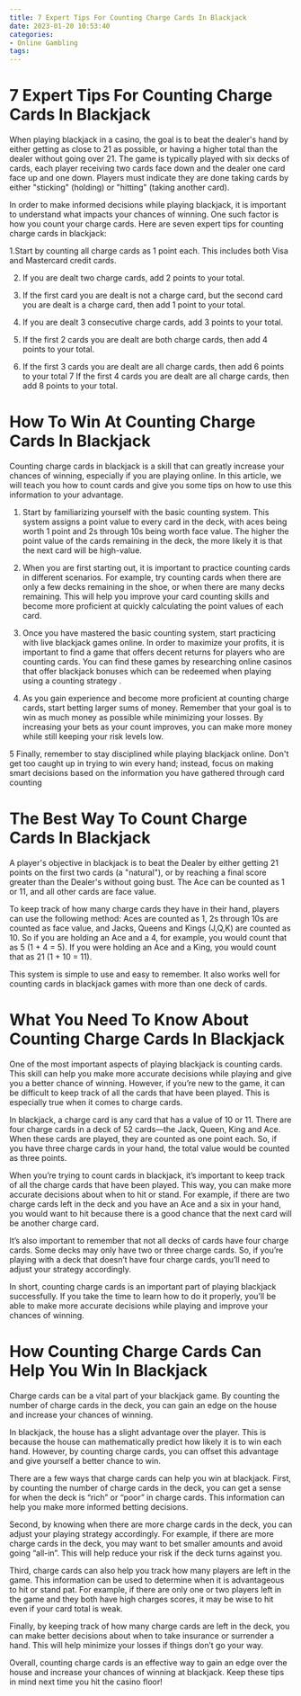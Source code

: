 ```yaml
---
title: 7 Expert Tips For Counting Charge Cards In Blackjack 
date: 2023-01-20 10:53:40
categories:
- Online Gambling
tags:
---
```



#  7 Expert Tips For Counting Charge Cards In Blackjack 

When playing blackjack in a casino, the goal is to beat the dealer's hand by either getting as close to 21 as possible, or having a higher total than the dealer without going over 21. The game is typically played with six decks of cards, each player receiving two cards face down and the dealer one card face up and one down. Players must indicate they are done taking cards by either "sticking" (holding) or "hitting" (taking another card).

In order to make informed decisions while playing blackjack, it is important to understand what impacts your chances of winning. One such factor is how you count your charge cards. Here are seven expert tips for counting charge cards in blackjack:

1.Start by counting all charge cards as 1 point each. This includes both Visa and Mastercard credit cards.

2. If you are dealt two charge cards, add 2 points to your total.

3. If the first card you are dealt is not a charge card, but the second card you are dealt is a charge card, then add 1 point to your total.

4. If you are dealt 3 consecutive charge cards, add 3 points to your total.

5. If the first 2 cards you are dealt are both charge cards, then add 4 points to your total. 
6. If the first 3 cards you are dealt are all charge cards, then add 6 points to your total 
7 If the first 4 cards you are dealt are all charge cards, then add 8 points to your total. 


#  How To Win At Counting Charge Cards In Blackjack 

Counting charge cards in blackjack is a skill that can greatly increase your chances of winning, especially if you are playing online. In this article, we will teach you how to count cards and give you some tips on how to use this information to your advantage.

1. Start by familiarizing yourself with the basic counting system. This system assigns a point value to every card in the deck, with aces being worth 1 point and 2s through 10s being worth face value. The higher the point value of the cards remaining in the deck, the more likely it is that the next card will be high-value.

2. When you are first starting out, it is important to practice counting cards in different scenarios. For example, try counting cards when there are only a few decks remaining in the shoe, or when there are many decks remaining. This will help you improve your card counting skills and become more proficient at quickly calculating the point values of each card.

3. Once you have mastered the basic counting system, start practicing with live blackjack games online. In order to maximize your profits, it is important to find a game that offers decent returns for players who are counting cards. You can find these games by researching online casinos that offer blackjack bonuses which can be redeemed when playing using a counting strategy .

4. As you gain experience and become more proficient at counting charge cards, start betting larger sums of money. Remember that your goal is to win as much money as possible while minimizing your losses. By increasing your bets as your count improves, you can make more money while still keeping your risk levels low.

5 Finally, remember to stay disciplined while playing blackjack online. Don't get too caught up in trying to win every hand; instead, focus on making smart decisions based on the information you have gathered through card counting

#  The Best Way To Count Charge Cards In Blackjack 
A player's objective in blackjack is to beat the Dealer by either getting 21 points on the first two cards (a "natural"), or by reaching a final score greater than the Dealer's without going bust. The Ace can be counted as 1 or 11, and all other cards are face value.
 
To keep track of how many charge cards they have in their hand, players can use the following method: Aces are counted as 1, 2s through 10s are counted as face value, and Jacks, Queens and Kings (J,Q,K) are counted as 10. So if you are holding an Ace and a 4, for example, you would count that as 5 (1 + 4 = 5). If you were holding an Ace and a King, you would count that as 21 (1 + 10 = 11). 

This system is simple to use and easy to remember. It also works well for counting cards in blackjack games with more than one deck of cards.

#  What You Need To Know About Counting Charge Cards In Blackjack 

One of the most important aspects of playing blackjack is counting cards. This skill can help you make more accurate decisions while playing and give you a better chance of winning. However, if you’re new to the game, it can be difficult to keep track of all the cards that have been played. This is especially true when it comes to charge cards.

In blackjack, a charge card is any card that has a value of 10 or 11. There are four charge cards in a deck of 52 cards—the Jack, Queen, King and Ace. When these cards are played, they are counted as one point each. So, if you have three charge cards in your hand, the total value would be counted as three points.

When you’re trying to count cards in blackjack, it’s important to keep track of all the charge cards that have been played. This way, you can make more accurate decisions about when to hit or stand. For example, if there are two charge cards left in the deck and you have an Ace and a six in your hand, you would want to hit because there is a good chance that the next card will be another charge card.

It’s also important to remember that not all decks of cards have four charge cards. Some decks may only have two or three charge cards. So, if you’re playing with a deck that doesn’t have four charge cards, you’ll need to adjust your strategy accordingly.

In short, counting charge cards is an important part of playing blackjack successfully. If you take the time to learn how to do it properly, you’ll be able to make more accurate decisions while playing and improve your chances of winning.

#  How Counting Charge Cards Can Help You Win In Blackjack

Charge cards can be a vital part of your blackjack game. By counting the number of charge cards in the deck, you can gain an edge on the house and increase your chances of winning.

In blackjack, the house has a slight advantage over the player. This is because the house can mathematically predict how likely it is to win each hand. However, by counting charge cards, you can offset this advantage and give yourself a better chance to win.

There are a few ways that charge cards can help you win at blackjack. First, by counting the number of charge cards in the deck, you can get a sense for when the deck is “rich” or “poor” in charge cards. This information can help you make more informed betting decisions.

Second, by knowing when there are more charge cards in the deck, you can adjust your playing strategy accordingly. For example, if there are more charge cards in the deck, you may want to bet smaller amounts and avoid going “all-in”. This will help reduce your risk if the deck turns against you.

Third, charge cards can also help you track how many players are left in the game. This information can be used to determine when it is advantageous to hit or stand pat. For example, if there are only one or two players left in the game and they both have high charges scores, it may be wise to hit even if your card total is weak.

Finally, by keeping track of how many charge cards are left in the deck, you can make better decisions about when to take insurance or surrender a hand. This will help minimize your losses if things don’t go your way.

Overall, counting charge cards is an effective way to gain an edge over the house and increase your chances of winning at blackjack. Keep these tips in mind next time you hit the casino floor!